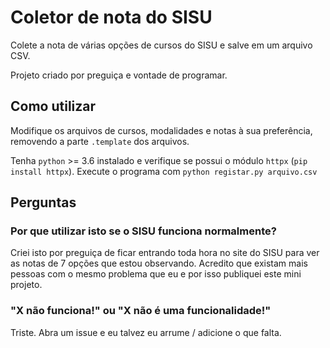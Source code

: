 # Coletor de nota do SISU
Colete a nota de várias opções de cursos do SISU e salve em um arquivo CSV.

Projeto criado por preguiça e vontade de programar.

## Como utilizar
Modifique os arquivos de cursos, modalidades e notas à sua preferência, removendo a parte `.template` dos arquivos.

Tenha `python` >= 3.6 instalado e verifique se possui o módulo `httpx` (`pip install httpx`). Execute o programa com `python registar.py arquivo.csv`

## Perguntas
### Por que utilizar isto se o SISU funciona normalmente?
Criei isto por preguiça de ficar entrando toda hora no site do SISU para ver as notas de 7 opções que estou observando. Acredito que existam mais pessoas com o mesmo problema que eu e por isso publiquei este mini projeto.

### "X não funciona!" ou "X não é uma funcionalidade!"
Triste. Abra um issue e eu talvez eu arrume / adicione o que falta.

